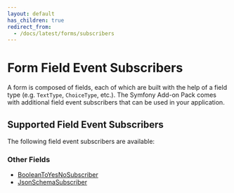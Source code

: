 ```yaml
---
layout: default
has_children: true
redirect_from:
  - /docs/latest/forms/subscribers
---
```


# Form Field Event Subscribers

A form is composed of fields, each of which are built with the help of a field type (e.g. `TextType`,
`ChoiceType`, etc.). The Symfony Add-on Pack comes with additional field event subscribers that can be
used in your application.

## Supported Field Event Subscribers

The following field event subscribers are available:

### Other Fields

* [BooleanToYesNoSubscriber](subscribers/boolean-to-yes-no-subscriber.html)
* [JsonSchemaSubscriber](subscribers/json-schema-subscriber.html)
